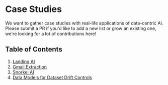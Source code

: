 # Case Studies

We want to gather case studies with real-life applications of data-centric AI. Please submit a PR if you'd like to add a new list or grow an existing one, we're looking for a lot of contributions here!

## Table of Contents
1. [Landing AI](landingai.md)
2. [Gmail Extraction](gmail_extraction.md)
3. [Snorkel AI](snorkelai.md)
4. [Data Models for Dataset Drift Controls](drift-controls.md)
